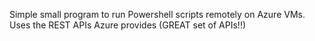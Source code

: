 Simple small program to run Powershell scripts remotely on Azure VMs.
Uses the REST APIs Azure provides (GREAT set of APIs!!)

